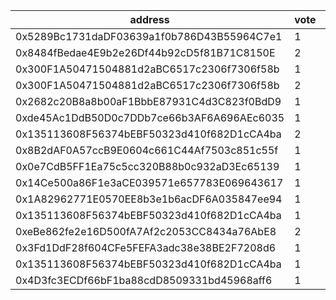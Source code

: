 address|vote|timestamp|signature
---|---|---|---
0x5289Bc1731daDF03639a1f0b786D43B55964C7e1|1|1598365498|0x0103adea8e75dadf72d8628a1fc16182b0af955d55bc9db80a3c2b5bebb48b6507d70748315d5d1b7c786fee6a449227daf40c3e8d5a29b21aa338dd52de128d1c
0x8484fBedae4E9b2e26Df44b92cD5f81B71C8150E|2|1598365571|0x38901f8453e2ad7054cc95e20bdfb147f55805089cff722591d8bb73ad7a430a250edc9e5a13f1b7151959f7f0655f1e917e39c5eb0bca9fa9ea53ea2696efcd1c
0x300F1A50471504881d2aBC6517c2306f7306f58b|1|1598365573|0x6598ac498c59ac861c2ff84764d28ab57c893d01918ee705f4feda0c31bcc318590b0e5bd5fc0db0e826278549bd3de85c176d4bf7fd552fa9cc3d48c3ed06c11c
0x300F1A50471504881d2aBC6517c2306f7306f58b|2|1598365723|0x045efee09b3a27b3e560218a831c635cbf35b32010cda6fde1275d4dc7aa2783147d3d0846a15b9c9a13137c2fe1f1c579709178ae78a6457492687d8ca4f7ca1c
0x2682c20B8a8b00aF1BbbE87931C4d3C823f0BdD9|1|1598365902|0x79b55d27fd2f81bebcf7472d2fe974642f76785496eccb517106ca46f7f9618b709df865eeaa6d47559449ec5c35605ffb043addecddac6438653aad7936a45c1b
0xde45Ac1DdB50D0c7DDb7ce66b3AF6A696AEc6035|1|1598365991|0xd4e51873656a96586a6402f805314013530f8983d18e2483cb2431c55cd0f96e6ade264c4a8b64319078afd4e836e3b5ebc3e89578f06a15d400aad93f9337fb1c
0x135113608F56374bEBF50323d410f682D1cCA4ba|2|1598366049|0x4a3a023ee3473705a7d730420434f6c727bb3d286e9cd413b26b4ccfa5040b4b7ce7bf663c6de4f56d86b7c787edea9e2ab75cf3e30f38ae2c511cc4dbd87f141b
0x8B2dAF0A57ccB9E0604c661C44Af7503c851c55f|1|1598366059|0xe4d7751a5dd4a70db398bc99f620957cbfcf465c7293f4cc9ac02ea98f25ab0029732e42b3c576cb527e0eee7a9fee257190397907da62ca4012463030d0c3281b
0x0e7CdB5FF1Ea75c5cc320B88b0c932aD3Ec65139|1|1598366228|0x8d54bbdf6111a1482c02eaf01882acc595b22ce5135e96b8049f605d067b8d3c401e4b9a14267b5b9a078fdd3ae230bde954261e08e9c7e1495ca9a4ee6c02581b
0x14Ce500a86F1e3aCE039571e657783E069643617|1|1598366271|0x4c84e4d3087ce06560fd5e850963149227751b2dbb5cdf2ef9fd9b4e1c4c29a11f703fb19b56d7ef3ecfdf466cd62215f2365ae7a6b92b7f465860ac1325f5f51c
0x1A82962771E0570EE8b3e1b6acDF6A035847ee94|1|1598366324|0xfe6e1f8ad9fe43448108f7ac951bf5011f8208eeaa0ed3ef8322d97d31237e5b69b49026bb0286cf44ade60a87bb2a54fa5dc4befc570e09fb44e3b3314deb1c1b
0x135113608F56374bEBF50323d410f682D1cCA4ba|1|1598366335|0xbb8fe73a2abc002f23a0401299fed624ea78191c78130066d5c2352ac9d8f97049abee445e936f2ab76d902ea5e1759cf80d9cd77d71eb4aa6ea374cb1577a2c1b
0xeBe862fe2e16D500fA7Af2c2053CC8434a76AbE8|2|1598366449|0xeda835d4c115386f97fe9e45fd1bcb7b24ccaaea138f9b7f06ffe0d54704809036be9db27b32218b954eb062cdd5bf1616d380eabae7ca50502560ed7e7bd0f51c
0x3Fd1DdF28f604CFe5FEFA3adc38e38BE2F7208d6|1|1598366557|0xcbeeef4694bd9f395b78fc4de65f539db773fab16d3a56b80b7eac690f9d0f0f373e9c825be32634626c6ebf74a1e45ad99f1d33369bfc3194cdd4221b4a06041b
0x135113608F56374bEBF50323d410f682D1cCA4ba|1|1598366602|0xe3431da01f975e0d73528567007876eafa1b2d3391be4ac6fe97122eb46f7b6350e6455c7873837cfcd36872cb070cf9a988c720f7e0a52e4a3017e9ed31d74e1c
0x4D3fc3ECDf66bF1ba88cdD8509331bd45968aff6|1|1598366701|0x6bd498ce46ae658009b935ae630272dd75d98da81216fd29f0fd1b14627d841c16e85a58dd0922ef6dc9ccee252dcb78642c4f45b45765d3fd35ffbffc10b3301b